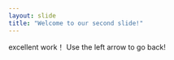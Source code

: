 ```yaml
---
layout: slide
title: "Welcome to our second slide!"
---
```

excellent work！
Use the left arrow to go back!
